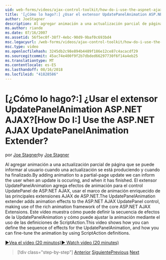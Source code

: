 ```yaml
---
uid: web-forms/videos/ajax-control-toolkit/how-do-i-use-the-aspnet-ajax-updatepanelanimation-extender
title: '[¿Cómo lo hago?:] ¿Usar el extensor UpdatePanelAnimation ASP.NET AJAX? | Microsoft Docs'
author: JoeStagner
description: Al agregar animación a una actualización parcial de página que se puede informar al usuario cuando una actualización se está produciendo y cuando ha finalizado. El extensor UpdatePanelAnimation un...
ms.author: riande
ms.date: 07/16/2007
ms.assetid: 56f5ec0f-38f7-4ebc-90d9-9baf0c693bd4
msc.legacyurl: /web-forms/videos/ajax-control-toolkit/how-do-i-use-the-aspnet-ajax-updatepanelanimation-extender
msc.type: video
ms.openlocfilehash: 3245db2c98e894b4489f186e12ce87c4acacdf29
ms.sourcegitcommit: 45ac74e400f9f2b7dbded66297730f6f14a4eb25
ms.translationtype: MT
ms.contentlocale: es-ES
ms.lasthandoff: 08/16/2018
ms.locfileid: "41828586"
---
```

<a name="how-do-i-use-the-aspnet-ajax-updatepanelanimation-extender"></a><span data-ttu-id="287c0-105">[¿Cómo lo hago?:] ¿Usar el extensor UpdatePanelAnimation ASP.NET AJAX?</span><span class="sxs-lookup"><span data-stu-id="287c0-105">[How Do I:] Use the ASP.NET AJAX UpdatePanelAnimation Extender?</span></span>
====================
<span data-ttu-id="287c0-106">por [Joe Stagner](https://github.com/JoeStagner)</span><span class="sxs-lookup"><span data-stu-id="287c0-106">by [Joe Stagner](https://github.com/JoeStagner)</span></span>

<span data-ttu-id="287c0-107">Al agregar animación a una actualización parcial de página que se puede informar al usuario cuando una actualización se está produciendo y cuando ha finalizado.</span><span class="sxs-lookup"><span data-stu-id="287c0-107">By adding animation to a partial-page update we can inform the user when an update is occuring, and when it has finished.</span></span> <span data-ttu-id="287c0-108">El extensor UpdatePanelAnimation agrega efectos de animación para el control UpdatePanel de ASP.NET AJAX, usar el marco de animación enriquecido de las principales extensiones AJAX de ASP.NET.</span><span class="sxs-lookup"><span data-stu-id="287c0-108">The UpdatePanelAnimation extender adds animation effects to the ASP.NET AJAX UpdatePanel control, making use of the rich animation framework of the core ASP.NET AJAX Extensions.</span></span> <span data-ttu-id="287c0-109">Este vídeo muestra cómo puede definir la secuencia de efectos de la UpdatePanelAnimation y cómo puede ajustar la animación mediante el uso de las definiciones de ScriptAction.</span><span class="sxs-lookup"><span data-stu-id="287c0-109">This video shows how you can define the sequence of effects for the UpdatePanelAnimation, and how you can fine-tune the animation by using ScriptAction definitions.</span></span>

[<span data-ttu-id="287c0-110">&#9654;Vea el vídeo (20 minutos)</span><span class="sxs-lookup"><span data-stu-id="287c0-110">&#9654; Watch video (20 minutes)</span></span>](https://channel9.msdn.com/Blogs/ASP-NET-Site-Videos/how-do-i-use-the-aspnet-ajax-updatepanelanimation-extender)

> [!div class="step-by-step"]
> <span data-ttu-id="287c0-111">[Anterior](how-do-i-use-the-aspnet-ajax-slideshow-extender.md)
> [Siguiente](how-do-i-the-ajax-toolkit-reorder-control.md)</span><span class="sxs-lookup"><span data-stu-id="287c0-111">[Previous](how-do-i-use-the-aspnet-ajax-slideshow-extender.md)
[Next](how-do-i-the-ajax-toolkit-reorder-control.md)</span></span>
